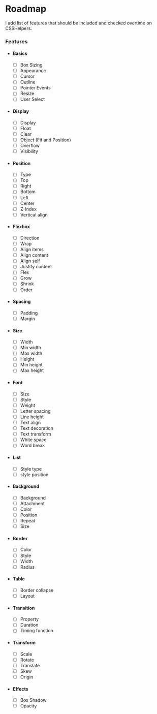 # Roadmap
I add list of features that should be included and checked overtime on CSSHelpers.

### Features
- #### Basics
  - [ ] Box Sizing
  - [ ] Appearance
  - [ ] Cursor
  - [ ] Outline
  - [ ] Pointer Events
  - [ ] Resize
  - [ ] User Select
- #### Display
  - [ ] Display
  - [ ] Float
  - [ ] Clear
  - [ ] Object (Fit and Position)
  - [ ] Overflow
  - [ ] Visibility
- #### Position
  - [ ] Type
  - [ ] Top
  - [ ] Right
  - [ ] Bottom
  - [ ] Left
  - [ ] Center
  - [ ] Z-Index
  - [ ] Vertical align
- #### Flexbox
  - [ ] Direction
  - [ ] Wrap
  - [ ] Align items
  - [ ] Align content
  - [ ] Align self
  - [ ] Justify content
  - [ ] Flex
  - [ ] Grow
  - [ ] Shrink
  - [ ] Order
- #### Spacing
  - [ ] Padding
  - [ ] Margin
- #### Size  
  - [ ] Width
  - [ ] Min width
  - [ ] Max width
  - [ ] Height
  - [ ] Min height
  - [ ] Max height
- #### Font
  - [ ] Size
  - [ ] Style
  - [ ] Weight
  - [ ] Letter spacing
  - [ ] Line height
  - [ ] Text align
  - [ ] Text decoration
  - [ ] Text transform
  - [ ] White space
  - [ ] Word break
- #### List
  - [ ] Style type
  - [ ] style position
- #### Background
  - [ ] Background
  - [ ] Attachment
  - [ ] Color
  - [ ] Position
  - [ ] Repeat
  - [ ] Size
- #### Border
  - [ ] Color
  - [ ] Style
  - [ ] Width
  - [ ] Radius
- #### Table
  - [ ] Border collapse
  - [ ] Layout
- #### Transition
  - [ ] Property
  - [ ] Duration
  - [ ] Timing function
- #### Transform
  - [ ] Scale 
  - [ ] Rotate
  - [ ] Translate
  - [ ] Skew
  - [ ] Origin
- #### Effects
  - [ ] Box Shadow
  - [ ] Opacity
